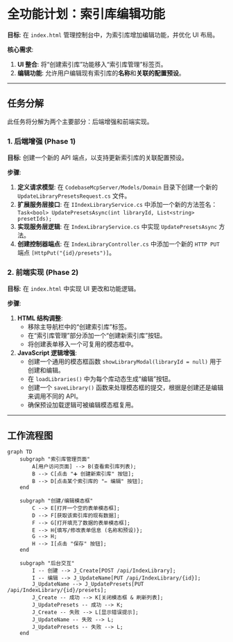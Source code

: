 # 全功能计划：索引库编辑功能

**目标**: 在 `index.html` 管理控制台中，为索引库增加编辑功能，并优化 UI 布局。

**核心需求**:
1.  **UI 整合**: 将“创建索引库”功能移入“索引库管理”标签页。
2.  **编辑功能**: 允许用户编辑现有索引库的**名称**和**关联的配置预设**。

---

## 任务分解

此任务将分解为两个主要部分：后端增强和前端实现。

### 1. 后端增强 (Phase 1)

**目标**: 创建一个新的 API 端点，以支持更新索引库的关联配置预设。

**步骤**:
1.  **定义请求模型**: 在 `CodebaseMcpServer/Models/Domain` 目录下创建一个新的 `UpdateLibraryPresetsRequest.cs` 文件。
2.  **扩展服务层接口**: 在 `IIndexLibraryService.cs` 中添加一个新的方法签名：`Task<bool> UpdatePresetsAsync(int libraryId, List<string> presetIds);`
3.  **实现服务层逻辑**: 在 `IndexLibraryService.cs` 中实现 `UpdatePresetsAsync` 方法。
4.  **创建控制器端点**: 在 `IndexLibraryController.cs` 中添加一个新的 `HTTP PUT` 端点 `[HttpPut("{id}/presets")]`。

### 2. 前端实现 (Phase 2)

**目标**: 在 `index.html` 中实现 UI 更改和功能逻辑。

**步骤**:
1.  **HTML 结构调整**:
    *   移除主导航栏中的“创建索引库”标签。
    *   在“索引库管理”部分添加一个“创建新索引库”按钮。
    *   将创建表单移入一个可复用的模态框中。
2.  **JavaScript 逻辑增强**:
    *   创建一个通用的模态框函数 `showLibraryModal(libraryId = null)` 用于创建和编辑。
    *   在 `loadLibraries()` 中为每个库动态生成“编辑”按钮。
    *   创建一个 `saveLibrary()` 函数来处理模态框的提交，根据是创建还是编辑来调用不同的 API。
    *   确保预设加载逻辑可被编辑模态框复用。

---

## 工作流程图

```mermaid
graph TD
    subgraph "索引库管理页面"
        A[用户访问页面] --> B(查看索引库列表);
        B --> C[点击 "➕ 创建新索引库" 按钮];
        B --> D[点击某个索引库的 "✏️ 编辑" 按钮];
    end

    subgraph "创建/编辑模态框"
        C --> E[打开一个空的表单模态框];
        D --> F[获取该索引库的现有数据];
        F --> G[打开填充了数据的表单模态框];
        E --> H{填写/修改表单信息 (名称和预设)};
        G --> H;
        H --> I[点击 "保存" 按钮];
    end

    subgraph "后台交互"
        I -- 创建 --> J_Create[POST /api/IndexLibrary];
        I -- 编辑 --> J_UpdateName[PUT /api/IndexLibrary/{id}];
        J_UpdateName --> J_UpdatePresets[PUT /api/IndexLibrary/{id}/presets];
        J_Create -- 成功 --> K[关闭模态框 & 刷新列表];
        J_UpdatePresets -- 成功 --> K;
        J_Create -- 失败 --> L[显示错误提示];
        J_UpdateName -- 失败 --> L;
        J_UpdatePresets -- 失败 --> L;
    end
    
```